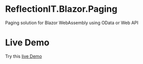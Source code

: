 # ReflectionIT.Blazor.Paging
Paging solution for Blazor WebAssembly using OData or Web API

# Live Demo
Try this [live Demo](https://northwindfons.azurewebsites.net/)
